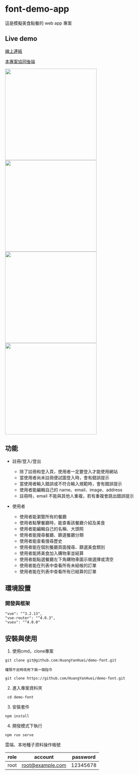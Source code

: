# font-demo-app

這是模擬美食點餐的 web app 專案

## Live demo

[線上連結]()

[本專案協同後端](https://github.com/HuangYanHuei/demo-back)

<img src="https://github.com/HuangYanHuei/demo-font/blob/master/public/demo1.png" width=300/>
<br>
<img src="https://github.com/HuangYanHuei/demo-font/blob/master/public/demo2.png" width=300/>
<br>
<img src="https://github.com/HuangYanHuei/demo-font/blob/master/public/demo3.png" width=300/>
<br>
<img src="https://github.com/HuangYanHuei/demo-font/blob/master/public/demo4.png" width=300/>


## 功能

- 註冊/登入/登出
  - 除了註冊和登入頁，使用者一定要登入才能使用網站
  - 當使用者尚未註冊便試圖登入時，會有錯誤提示
  - 當使用者輸入錯誤或不符合輸入規範時，會有錯誤提示
  - 使用者能編輯自己的 name、email、image、address
  - 註冊時，email 不能與其他人重複，若有重複會跳出錯誤提示

- 使用者
  - 使用者能瀏覽所有的餐廳
  - 使用者點擊餐廳時，能查看該餐廳介紹及美食
  - 使用者能編輯自己的名稱、大頭照
  - 使用者能搜尋餐廳、篩選餐廳分類
  - 使用者能查看搜尋歷史
  - 使用者能在個別餐廳頁面搜尋、篩選美食類別
  - 使用者能將美食加入購物車並結算
  - 使用者能點選餐廳左下角購物車圖示做選擇或清空
  - 使用者能在列表中查看所有未結帳的訂單
  - 使用者能在列表中查看所有已結算的訂單



## 環境設置

### 開發與框架
```
"vue": "^3.2.13",
"vue-router": "^4.0.3",
"vuex": "^4.0.0"
```

## 安裝與使用  
1. 使用cmd，clone專案
```
git clone git@github.com:HuangYanHuei/demo-font.git
```
```
權限不足時改用下面一個指令

git clone https://github.com/HuangYanHuei/demo-font.git
```
2. 進入專案資料夾
```
 cd demo-font
```
3. 安裝套件
```
npm install
```
4. 開發模式下執行
```
npm run serve
```

雲端、本地種子資料操作帳號

|    role    | account | password |
| ---------- | ------- | -------- |
| root | root@example.com | 12345678 |



